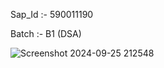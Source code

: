 Sap_Id :- 590011190

Batch :- B1 (DSA)


![Screenshot 2024-09-25 212548](https://github.com/user-attachments/assets/acdbc28a-544b-4e15-852e-8a673fdb08fa)
